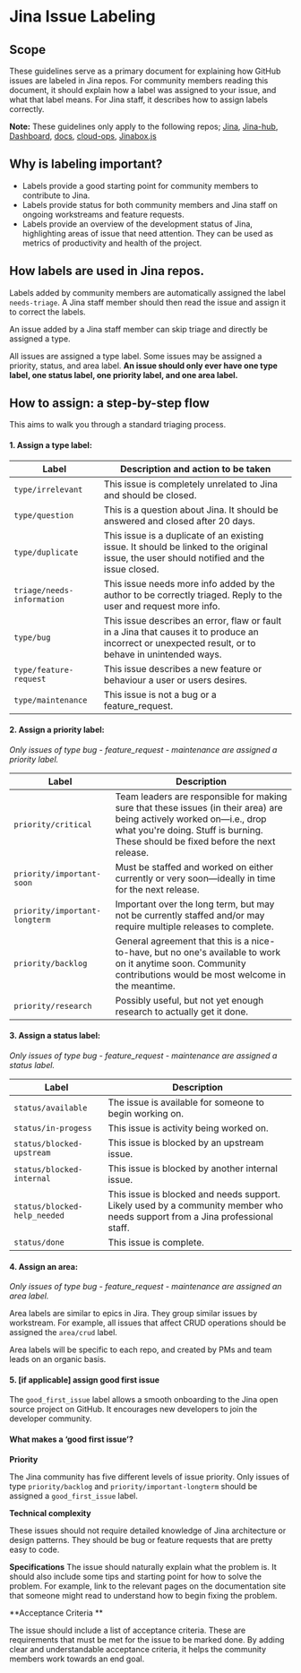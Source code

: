 
# Jina Issue Labeling

## Scope
These guidelines serve as a primary document for explaining how GitHub issues are labeled in Jina repos. For community members reading this document, it should explain how a label was assigned to your issue, and what that label means. For Jina staff, it describes how to assign labels correctly.

**Note:** These guidelines only apply to the following repos; [Jina](https://github.com/jina-ai/jina), [Jina-hub](https://github.com/jina-ai/jina-hub), [Dashboard](https://github.com/jina-ai/dashboard), [docs](https://github.com/jina-ai/docs), [cloud-ops](https://github.com/jina-ai/cloud-ops),  [Jinabox.js](https://github.com/jina-ai/jinabox.js)

## Why is labeling important?
* Labels provide a good starting point for community members to contribute to Jina.
* Labels provide status for both community members and Jina staff on ongoing workstreams and feature requests.
* Labels provide an overview of the development status of Jina, highlighting areas of issue that need attention. They can be used as metrics of productivity and health of the project.


## How labels are used in Jina repos.

Labels added by community members are automatically assigned the label `needs-triage`. A Jina staff member should then read the issue and assign it to correct the labels.

An issue added by a Jina staff member can skip triage and directly be assigned a type.

All issues are assigned a type label. Some issues may be assigned a priority, status, and area label. **An issue should only ever have one type label, one status label, one priority label, and one area label.**


## How to assign: a step-by-step flow
This aims to walk you through a standard triaging process.

#### 1. Assign a type label:
| Label | Description and action to be taken  |
|--|--|
|`type/irrelevant` | This issue is completely unrelated to Jina and should be closed.|
|`type/question` | This is a question about Jina. It should be answered and closed after 20 days. |
|`type/duplicate` |This issue is a duplicate of an existing issue. It should be linked to the original issue, the user should notified and the issue closed.|
|`triage/needs-information` |This issue needs more info added by the author to be correctly triaged. Reply to the user and request more info.  |
|`type/bug`|This issue describes an error, flaw or fault in a Jina that causes it to produce an incorrect or unexpected result, or to behave in unintended ways.|
|`type/feature-request` | This issue describes a new feature or behaviour a user or users desires.|
|`type/maintenance`|This issue is not a bug or a feature_request.|

#### 2. Assign a priority label:
*Only issues of type bug - feature_request - maintenance are assigned a priority label.*

|Label  |Description |
|--|--|
|`priority/critical`| Team leaders are responsible for making sure that these issues (in their area) are being actively worked on—i.e., drop what you're doing. Stuff is burning. These should be fixed before the next release.|
|`priority/important-soon`|Must be staffed and worked on either currently or very soon—ideally in time for the next release.|
|`priority/important-longterm`|Important over the long term, but may not be currently staffed and/or may require multiple releases to complete.|
|`priority/backlog`|General agreement that this is a nice-to-have, but no one's available to work on it anytime soon. Community contributions would be most welcome in the meantime.|
|`priority/research`|Possibly useful, but not yet enough research to actually get it done.|

#### 3.  Assign a status label:
*Only issues of type bug - feature_request - maintenance are assigned a status label.*

| Label | Description |
|--|--|
|`status/available`| The issue is available for someone to begin working on. |
|`status/in-progess`|This issue is activity being worked on.|
|`status/blocked-upstream`|This issue is blocked by an upstream issue.|
|`status/blocked-internal`|This issue is blocked by another internal issue.|
|`status/blocked-help_needed`| This issue is blocked and needs support. Likely used by a community member who needs support from a Jina professional staff.|
|`status/done`|This issue is complete.|


#### 4. Assign an area:

*Only issues of type bug - feature_request - maintenance are assigned an area label.*

Area labels are similar to epics in Jira. They group similar issues by workstream. For example, all issues that affect CRUD operations should be assigned the `area/crud` label.

Area labels will be specific to each repo, and created by PMs and team leads on an organic basis.

#### 5. [if applicable] assign good first issue
The `good_first_issue` label allows a smooth onboarding to the Jina open source project on GitHub. It encourages new developers to join the developer community.

####  What makes a ‘good first issue’?

**Priority**

The Jina community has five different levels of issue priority. Only issues of type `priority/backlog` and `priority/important-longterm` should be assigned a `good_first_issue` label.

**Technical complexity**

These issues should not require detailed knowledge of Jina architecture or design patterns. They should be bug or feature requests that are pretty easy to code.

**Specifications**
The issue should naturally explain what the problem is. It should also include some tips and starting point for how to solve the problem. For example, link to the relevant pages on the documentation site that someone might read to understand how to begin fixing the problem.

**Acceptance Criteria **

The issue should include a list of acceptance criteria. These are requirements that must be met for the issue to be marked done. By adding clear and understandable acceptance criteria, it helps the community members work towards an end goal.
